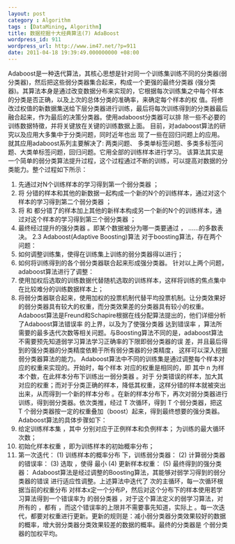 ```yaml
---
layout: post
category : Algorithm
tags : [DataMining, Algorithm]
title: 数据挖掘十大经典算法(7) AdaBoost
wordpress_id: 911
wordpress_url: http://www.im47.net/?p=911
date: 2011-04-18 19:39:49.000000000 +08:00
---
```

Adaboost是一种迭代算法，其核心思想是针对同一个训练集训练不同的分类器(弱分类器)，然后把这些弱分类器集合起来，构成一个更强的最终分类器 (强分类器)。其算法本身是通过改变数据分布来实现的，它根据每次训练集之中每个样本的分类是否正确，以及上次的总体分类的准确率，来确定每个样本的权 值。将修改过权值的新数据集送给下层分类器进行训练，最后将每次训练得到的分类器最后融合起来，作为最后的决策分类器。使用adaboost分类器可以排 除一些不必要的训练数据特徵，并将关键放在关键的训练数据上面。
目前，对adaboost算法的研究以及应用大多集中于分类问题，同时近年也出 现了一些在回归问题上的应用。就其应用adaboost系列主要解决了: 两类问题、 多类单标签问题、多类多标签问题、大类单标签问题，回归问题。它用全部的训练样本进行学习。
该算法其实是一个简单的弱分类算法提升过程，这个过程通过不断的训练，可以提高对数据的分类能力。整个过程如下所示：
1. 先通过对N个训练样本的学习得到第一个弱分类器 ；
2. 将 分错的样本和其他的新数据一起构成一个新的N个的训练样本，通过对这个样本的学习得到第二个弱分类器 ；
3. 将 和 都分错了的样本加上其他的新样本构成另一个新的N个的训练样本，通过对这个样本的学习得到第三个弱分类器 ；
4. 最终经过提升的强分类器 。即某个数据被分为哪一类要通过 ， ……的多数表决。
2.3 Adaboost(Adaptive Boosting)算法
对于boosting算法，存在两个问题：
1. 如何调整训练集，使得在训练集上训练的弱分类器得以进行；
2. 如何将训练得到的各个弱分类器联合起来形成强分类器。
针对以上两个问题，adaboost算法进行了调整：
1. 使用加权后选取的训练数据代替随机选取的训练样本，这样将训练的焦点集中在比较难分的训练数据样本上；
2. 将弱分类器联合起来，使用加权的投票机制代替平均投票机制。让分类效果好的弱分类器具有较大的权重，而分类效果差的分类器具有较小的权重。
Adaboost算法是Freund和Schapire根据在线分配算法提出的，他们详细分析 了Adaboost算法错误率 的上界，以及为了使强分类器 达到错误率 ，算法所需要的最多迭代次数等相关问题。与Boosting算法不同的是，adaboost算法不需要预先知道弱学习算法学习正确率的下限即弱分类器的误 差，并且最后得到的强分类器的分类精度依赖于所有弱分类器的分类精度， 这样可以深入挖掘弱分类器算法的能力。
Adaboost算法中不同的训练集是通过调整每个样本对应的权重来实现的。开始时，每个样本 对应的权重是相同的，即 其中 n 为样本个数，在此样本分布下训练出一弱分类器 。对于 分类错误的样本，加大其对应的权重；而对于分类正确的样本，降低其权重，这样分错的样本就被突出出来，从而得到一个新的样本分布 。在新的样本分布下，再次对弱分类器进行训练，得到弱分类器。依次类推，经过 T 次循环，得到 T 个弱分类器，把这 T 个弱分类器按一定的权重叠加（boost）起来，得到最终想要的强分类器。
Adaboost算法的具体步骤如下：
1. 给定训练样本集 ，其中 分别对应于正例样本和负例样本； 为训练的最大循环次数；
2. 初始化样本权重 ，即为训练样本的初始概率分布；
3. 第一次迭代：
(1) 训练样本的概率分布 下，训练弱分类器：
(2) 计算弱分类器的错误率：
(3) 选取 ，使得 最小
(4) 更新样本权重：
(5) 最终得到的强分类器：
Adaboost算法是经过调整的Boosting算法，其能够对弱学习得到的弱分类器的错误 进行适应性调整。上述算法中迭代了 次的主循环，每一次循环根据当前的权重分布 对样本x定一个分布P，然后对这个分布下的样本使用若学习算法得到一个错误率为 的弱分类器 ，对于这个算法定义的弱学习算法，对所有的 ，都有 ，而这个错误率的上限并不需要事先知道，实际上 。每一次迭代，都要对权重进行更新。更新的规则是：减小弱分类器分类效果较好的数据的概率，增大弱分类器分类效果较差的数据的概率。最终的分类器是 个弱分类器的加权平均。
